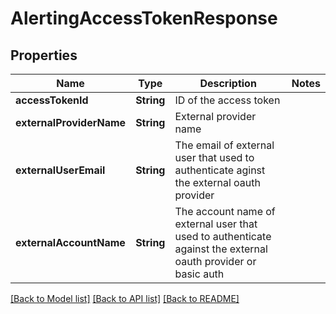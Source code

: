 # AlertingAccessTokenResponse

## Properties
Name | Type | Description | Notes
------------ | ------------- | ------------- | -------------
**accessTokenId** | **String** | ID of the access token | 
**externalProviderName** | **String** | External provider name | 
**externalUserEmail** | **String** | The email of external user that used to authenticate aginst the external oauth provider | 
**externalAccountName** | **String** | The account name of external user that used to authenticate against the external oauth provider or basic auth | 

[[Back to Model list]](../README.md#documentation-for-models) [[Back to API list]](../README.md#documentation-for-api-endpoints) [[Back to README]](../README.md)



